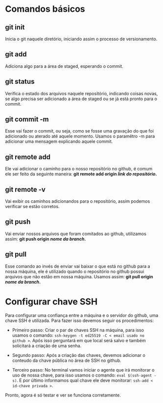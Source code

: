 # Comandos básicos

## git init

Inicia o git naquele diretório, iniciando assim o processo de versionamento.

## git add

Adiciona algo para a área de staged, esperando o commit. 

## git status

Verifica o estado dos arquivos naquele repositório, indicando coisas novas, se algo precisa ser adicionado a área de staged ou se já está pronto para o commit.

## git commit -m

Esse vai fazer o commit, ou seja, como se fosse uma gravação do que foi adicionado ou aterado até aquele momento. Usamos o paramêtro -m para adicionar uma mensagem explicando aquele commit.

## git remote add   

Ele vai adicionar o caminho para o nosso repositório no github, é comum ele ser feito da seguinte maneira: **git remote add origin *link do repositório*.**

## git remote -v

Vai exibir os caminhos adicionandos para o repositório, assim podemos verificar se estão corretos.

## git push

Vai enviar nossos arquivos que foram comitados ao github, utilizamos assim: **git push origin *nome da branch*.**

## git pull

Esse comando ao invés de enviar vai baixar o que está no github para a nossa máquina, ele é utilizado quando o repositório no github possui arquivos que não estão em nossa máquina. Usamos assim: **git pull origin *nome da branch*.**

# Configurar chave SSH

Para configurar uma confiança entre a máquina e o servidor do github, uma chave SSH é utilizada. Para fazer isso devemos seguir os procedimentos:

- Primeiro passo: Criar o par de chaves SSH na máquina, para isso usamos o comando: `ssh-keygen -t ed25519 -C < email usado no github >`. Após isso perguntará em que local será salvo e também solicitará a criação de uma senha.

- Segundo passo: Após a criação das chaves, devemos adicionar o conteudo da chave pública no área de SSH no github.

- Terceiro passo: No terminal vamos iniciar o agente que irá monitorar o uso de nossa chave, para isso usamos o comando: `eval $(ssh-agent -s)`. E por último informamos qual chave ele deve monitorar: `ssh-add < id-chave privada >`.

Pronto, agora é só testar e ver se funciona corretamente.